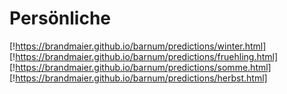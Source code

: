 # Persönliche

[!https://brandmaier.github.io/barnum/predictions/winter.html]
[!https://brandmaier.github.io/barnum/predictions/fruehling.html]
[!https://brandmaier.github.io/barnum/predictions/somme.html]
[!https://brandmaier.github.io/barnum/predictions/herbst.html]